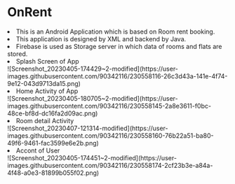 # OnRent
<li> This is an Android Application which is based on Room rent booking. </li>
<li> This application is designed by XML and backend by Java. </li>
<li> Firebase is used as Storage server in which data of rooms and flats are stored. </li>
<li> Splash Screen of App </li>
![Screenshot_20230405-174429~2-modified](https://user-images.githubusercontent.com/90342116/230558116-26c3d43a-141e-4f74-9e12-043d9713da15.png)
<li> Home Activity of App </li>
![Screenshot_20230405-180705~2-modified](https://user-images.githubusercontent.com/90342116/230558145-2a8e3611-f0bc-48ce-bf8d-dc16fa2d09ac.png)
<li> Room detail Activity </li>
![Screenshot_20230407-121314-modified](https://user-images.githubusercontent.com/90342116/230558160-76b22a51-ba80-49f6-9461-fac3599e6e2b.png)
<li> Accont of User </li>
![Screenshot_20230405-174451~2-modified](https://user-images.githubusercontent.com/90342116/230558174-2cf23b3e-a84a-4f48-a0e3-81899b055f02.png)
